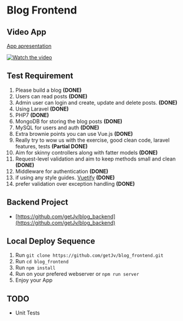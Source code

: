 Blog Frontend
============

Video App
---------

[App apresentation](https://youtu.be/AQody6oaqjs)

[![Watch the video](https://img.youtube.com/vi/AQody6oaqjs/maxresdefault.jpg)](https://youtu.be/AQody6oaqjs)

Test Requirement
----------------

1. Please build a blog **(DONE)**
2. Users can read posts **(DONE)**
3. Admin user can login and create, update and delete posts. **(DONE)**
4. Using Laravel **(DONE)**
5. PHP7 **(DONE)**
6. MongoDB for storing the blog posts **(DONE)**
7. MySQL for users and auth **(DONE)**
8. Extra brownie points you can use Vue.js **(DONE)**
9. Really try to wow us with the exercise, good clean code, laravel features, tests **(Partial DONE)**
10. Aim for skinny controllers along with fatter models   **(DONE)**
11. Request-level validation and aim to keep methods small and clean **(DONE)**
12. Middleware for authentication **(DONE)**
13. if using any style guides. [Vuetify](https://vuetifyjs.com) **(DONE)**
14. prefer validation over exception handling **(DONE)**

Backend Project
----------------

* [https://github.com/getJv/blog_backend](https://github.com/getJv/blog_backend)

Local Deploy Sequence
---------------------

1. Run `git clone https://github.com/getJv/blog_frontend.git`
2. Run `cd blog_frontend`
3. Run `npm install`
4. Run on your prefered webserver or `npm run server`
5. Enjoy your App

TODO
----

* Unit Tests
